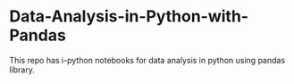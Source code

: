 # Data-Analysis-in-Python-with-Pandas
This repo has i-python notebooks for data analysis in python using pandas library.
